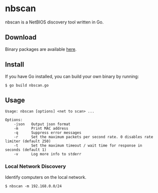 nbscan
===

nbscan is a NetBIOS discovery tool written in Go.

## Download

Binary packages are available [here](https://github.com/momchill/nbscan/releases/latest).

## Install

If you have Go installed, you can build your own binary by running:
```
$ go build nbscan.go
```

## Usage

```
Usage: nbscan [options] <net to scan> ...

Options:
	-json	Output json format
	-m   	Print MAC address
	-q    	Suppress error messages
	-r   	Set the maximum packets per second rate. 0 disables rate limiter (default 250)
	-t   	Set the maximum timeout / wait time for response in seconds (default 1)
	-v    	Log more info to stderr
```
	
### Local Network Discovery
Identify computers on the local network.
	
```
$ nbscan -m 192.168.0.0/24
```
